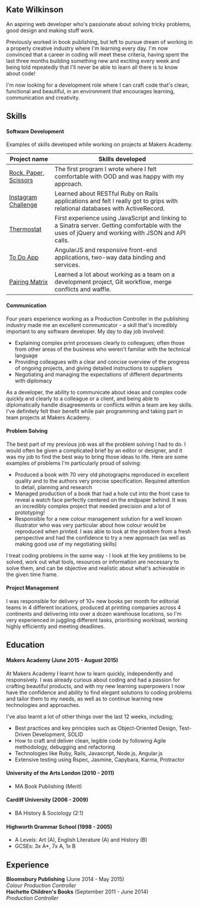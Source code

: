 ## Kate Wilkinson

An aspiring web developer who's passionate about solving tricky problems, good design and making stuff work.

Previously worked in book publishing, but left to pursue dream of working in a properly creative industry where I'm learning every day. I'm now convinced that a career in coding will meet these criteria, having spent the last three months building something new and exciting every week and being told repeatedly that I'll never be able to learn all there is to know about code!

I'm now looking for a development role where I can craft code that's clean, functional and beautiful, in an environment that encourages learning, communication and creativity.


## Skills

#### Software Development

Examples of skills developed while working on projects at Makers Academy.

Project name | Skills developed
--- | ---
[Rock, Paper, Scissors](https://github.com/KateWilkinson/rps-challenge) |  The first program I wrote where I felt comfortable with OOD and was happy with my approach.
[Instagram Challenge](https://github.com/KateWilkinson/instagram-challenge) | Learned about RESTful Ruby on Rails applications and felt I really got to grips with relational databases with ActiveRecord.
[Thermostat](https://github.com/KateWilkinson/thermostat) | First experience using JavaScript and linking to a Sinatra server. Getting comfortable with the uses of jQuery and working with JSON and API calls.
[To Do App](https://github.com/KateWilkinson/todo_challenge) | AngularJS and responsive front-end applications, two-way data binding and services.
[Pairing Matrix](https://github.com/KateWilkinson/pairing-matrix) |  Learned a lot about working as a team on a development project, Git workflow, merge conflicts and waffle.


#### Communication

Four years experience working as a Production Controller in the publishing industry made me an excellent communicator - a skill that's incredibly important to any software developer. My day to day job involved:

* Explaining complex print processes clearly to colleagues; often those from other areas of the business who weren't familiar with the technical language
* Providing colleagues with a clear and concise overview of the progress of ongoing projects, and giving detailed instructions to suppliers
* Negotiating and managing the expectations of different departments with diplomacy

As a developer, the ability to communicate about ideas and complex code quickly and clearly to a colleague or a client, and being able to diplomatically handle disagreements or conflicts within a team are key skills. I've definitely felt their benefit while pair programming and taking part in team projects at Makers Academy. 


#### Problem Solving

The best part of my previous job was all the problem solving I had to do. I would often be given a complicated brief by an editor or designer, and it was my job to find the best way to bring those ideas to life. Here are some examples of problems I'm particularly proud of solving:

* Produced a book with 70 very old photographs reproduced in excellent quality and to the authors very precise specification. Required attention to detail, planning and research
* Managed production of a book that had a hole cut into the front case to reveal a watch face perfectly centered on the endpaper behind. It was an incredibly complex project that needed precision and a lot of prototyping!
* Responsible for a new colour management solution for a well known illustrator who was very particular about how colour would be reproduced when printed. I was able to look at the problem from a fresh perspective and had the confidence to try a new approach (as well as making good use of my negotiating skills)

I treat coding problems in the same way - I look at the key problems to be solved, work out what tools, resources or information are necessary to solve them, and can be objective and realistic about what's achievable in the given time frame.

#### Project Management

I was responsible for delivery of 10+ new books per month for editorial teams in 4 different locations, produced at printing companies across 4 continents and delivering into over a dozen warehouse locations, so I'm very experienced in juggling different tasks, prioritising workload, working highly efficiently and meeting deadlines.

## Education

#### Makers Academy (June 2015 - August 2015)

At Makers Academy I learnt how to learn quickly, independently and responsively. I was already curious about coding and had a passion for crafting beautiful products, and with my new learning superpowers I now have the confidence and ability to find elegant solutions to coding problems and tailor them to my needs, as well as to continue learning new technologies and approaches.

I've also learnt a lot of other things over the last 12 weeks, including;

- Best practices and key principles such as Object-Oriented Design, Test-Driven Development, SOLID
- How to craft and deliver clean, legible code by following Agile methodology, debugging and refactoring
- Technologies like Ruby, Rails, Javascript, Node.js, Angular.js
- Extensive testing using Rspec, Jasmine, Capybara, Karma, Protractor

#### University of the Arts London (2010 - 2011)

- MA Book Publishing (Merit)

#### Cardiff University (2006 - 2009)

- BA History & Sociology (2:1)

#### Highworth Grammar School (1998 - 2005)

- A Levels: Art (A), English Literature (A) and History (B)
- GCSEs: 3x A*, 7x A, 1x B 

## Experience

**Bloomsbury Publishing** (June 2014 - May 2015)    
*Colour Production Controller*  
**Hachette Children's Books** (September 2011 - June 2014)   
*Production Controller*  

